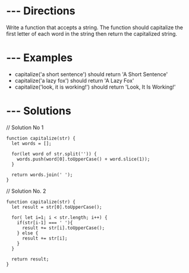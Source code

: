 # --- Directions

Write a function that accepts a string.  The function should
capitalize the first letter of each word in the string then
return the capitalized string.

# --- Examples
  
  * capitalize('a short sentence') should return 'A Short Sentence'
  * capitalize('a lazy fox') should return 'A Lazy Fox'
  * capitalize('look, it is working!') should return 'Look, It Is Working!'


# --- Solutions

// Solution No 1

    function capitalize(str) {
      let words = [];

      for(let word of str.split('')) {
        words.push(word[0].toUpperCase() + word.slice(1));
      }
      
      return words.join(' ');
    }

// Solution No. 2

    function capitalize(str) {
      let result = str[0].toUpperCase();

      for( let i=1; i < str.length; i++) {
        if(str[i-1] === ' '){
          result += str[i].toUpperCase();
        } else {
          result += str[i];
        }
      }

      return result;
    }